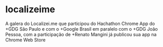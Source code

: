 localizeime
===========

  A galera do Localizei.me que participou do Hachathon Chrome App do +GDG São Paulo  e com o +Google Brasil  em paralelo com o +GDG João Pessoa, com a participação de +Renato Mangini  já publicou sua app na Chrome Web Store
